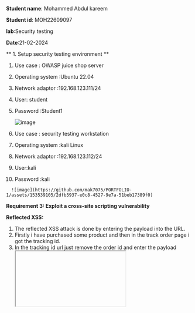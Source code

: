  **Student name**: Mohammed Abdul kareem 
 
 **Student id**: MOH22609097
 
 **lab**:Security testing 
 
 **Date**:21-02-2024

**  1. Setup security testing environment **

   1. Use case : OWASP juice shop server
   2. Operating system :Ubuntu 22.04
   3. Network adaptor :192.168.123.111/24
   4. User: student
   5. Password :Student1
      
      ![image](https://github.com/mak7075/PORTFOLIO-1/assets/153539105/40d900b7-fc2c-40d4-9405-bea46bf982a0)

   6. Use case : security testing workstation
   7. Operating system :kali Linux
   8. Network adaptor :192.168.123.112/24
   9. User:kali
   10. Password :kali

      ![image](https://github.com/mak7075/PORTFOLIO-1/assets/153539105/2dfb5937-e0c8-4527-9e7a-51beb17389f0)

 **Requirement 3: Exploit a cross-site scripting vulnerability**

   **Reflected XSS:**

 1. The reflected XSS attack is done by entering the payload into the URL.
 2. Firstly i have purchased some product and then in the track order page i got the tracking id.
 3. In the tracking id url just remove the order id and enter the payload <iframe src="javascript:alert(`xss`)">
 4. After reloading the attack successfully runs.

![image](https://github.com/mak7075/PORTFOLIO-1/assets/153539105/56c377ea-b192-46cf-a204-a3788a54c323)


 **Requirement 4: Exploit a SQL injection vulnerability**
**Login Bender:**:
1. In the reviews i got the bender account username
2. bender@juice-sh.op
3. I want to log in with bender account so just after the mail id enter '-- which means ' close bracket in SQL and -- comment out
4. username: bender@juice-sh.op'--
5. password: something


 ![image](https://github.com/mak7075/PORTFOLIO-1/assets/153539105/5834251e-d772-4b29-a4cd-2a0000c67fa8)


 **Requirement 5. Exploit a Broken Access Control vulnerability.**
 **Easter Egg:**
 1. Firstly log in to the ftp page as 192.168.123.111:3000/ftp
 2. It comes a page with the hidden files
 3. There is a file named eastere.gg
 4. When i open the file it is giving me error as only .pdf and .md files allowed
    
    ![image](https://github.com/mak7075/PORTFOLIO-1/assets/153539105/c9ba6e09-efee-4bbd-a201-5cda555bb47f)

 5. So to solve this error use %2500.md as http://192.168.123.111:3000/ftp/eastere.gg%2500.md
    
   ![image](https://github.com/mak7075/PORTFOLIO-1/assets/153539105/bd97b9f0-2e9e-4157-8c9a-86454bff8ad3)

 6. then file is downloaded on the browser.

 ![image](https://github.com/mak7075/PORTFOLIO-1/assets/153539105/36aa3d73-2657-4f16-aa38-9dad728657e0)


**Requirement 6. Exploit an Authentication Bypass vulnerability:**

**Reset Bjoern's password via Forget password:**

1. Firstly check the email from reviews of Bjoern as Bjoern@juice-sh.op
2. now when i click on forgot password it asks me the security question as hometown postal code
3. i googled it and got to know the postalcode of this hometown Uteresen,Germany as West-2082
4. after entering it i successfully changed the password of Bjoern..

   ![image](https://github.com/mak7075/PORTFOLIO-1/assets/153539105/57be0eec-c6f1-4c0b-a880-e6ca1df47e46)



**Requirement 7. Expliot an Improper Input validation vulnerability.**

**Poison Null Byte:**

1.Firstly log in to the ftp page as 192.168.111:3000/ftp
2.It comes a page with hidden files
3.There is a file named package.json.bak
4.when i open the fike it is giving me error only .pdf and .md files allowed
5. so to solve this error use %2500.md
6.Then file is downloaded on the browser
  
  ![image](https://github.com/mak7075/PORTFOLIO-1/assets/153539105/60eddb0f-449e-4e55-8575-e852e01fc883)


**Requirement 8. Expliot a Sensitive data Exposure vulnerability.**

**Forgotten Developer Backup:**

1.Firstly log in to ftp page as 192.168.123.111:3000/ftp
2.It comes a page with hidden files
3.There is a file named package.json.bak

![image](https://github.com/mak7075/PORTFOLIO-1/assets/153539105/32545e86-8415-4ba4-8cde-cfd41892e72a)

4.When open the file it is giving me error only .md and .pdf files allowed
5.So to solve this error use %2500.mdas http://192.168.123.111:3000/ftp/package.json.bak%2500.md
6.Then file is downloaded on the browser
 
![image](https://github.com/mak7075/PORTFOLIO-1/assets/153539105/4595509a-670d-4921-97a7-993924af7672)

 
   
 
